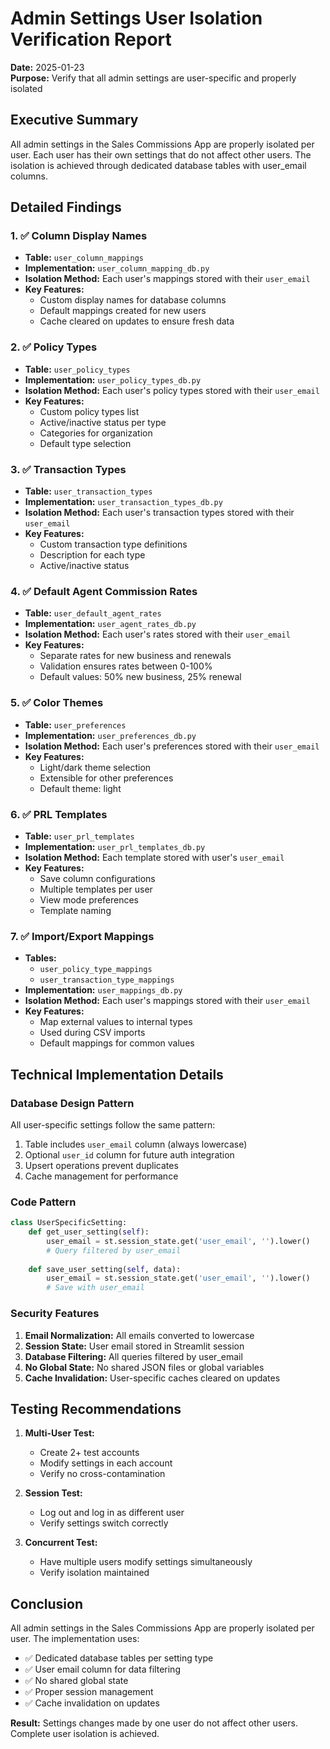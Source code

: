 # Admin Settings User Isolation Verification Report

**Date:** 2025-01-23  
**Purpose:** Verify that all admin settings are user-specific and properly isolated

## Executive Summary

All admin settings in the Sales Commissions App are properly isolated per user. Each user has their own settings that do not affect other users. The isolation is achieved through dedicated database tables with user_email columns.

## Detailed Findings

### 1. ✅ Column Display Names
- **Table:** `user_column_mappings`
- **Implementation:** `user_column_mapping_db.py`
- **Isolation Method:** Each user's mappings stored with their `user_email`
- **Key Features:**
  - Custom display names for database columns
  - Default mappings created for new users
  - Cache cleared on updates to ensure fresh data

### 2. ✅ Policy Types
- **Table:** `user_policy_types`
- **Implementation:** `user_policy_types_db.py`
- **Isolation Method:** Each user's policy types stored with their `user_email`
- **Key Features:**
  - Custom policy types list
  - Active/inactive status per type
  - Categories for organization
  - Default type selection

### 3. ✅ Transaction Types
- **Table:** `user_transaction_types`
- **Implementation:** `user_transaction_types_db.py`
- **Isolation Method:** Each user's transaction types stored with their `user_email`
- **Key Features:**
  - Custom transaction type definitions
  - Description for each type
  - Active/inactive status

### 4. ✅ Default Agent Commission Rates
- **Table:** `user_default_agent_rates`
- **Implementation:** `user_agent_rates_db.py`
- **Isolation Method:** Each user's rates stored with their `user_email`
- **Key Features:**
  - Separate rates for new business and renewals
  - Validation ensures rates between 0-100%
  - Default values: 50% new business, 25% renewal

### 5. ✅ Color Themes
- **Table:** `user_preferences`
- **Implementation:** `user_preferences_db.py`
- **Isolation Method:** Each user's preferences stored with their `user_email`
- **Key Features:**
  - Light/dark theme selection
  - Extensible for other preferences
  - Default theme: light

### 6. ✅ PRL Templates
- **Table:** `user_prl_templates`
- **Implementation:** `user_prl_templates_db.py`
- **Isolation Method:** Each template stored with user's `user_email`
- **Key Features:**
  - Save column configurations
  - Multiple templates per user
  - View mode preferences
  - Template naming

### 7. ✅ Import/Export Mappings
- **Tables:** 
  - `user_policy_type_mappings`
  - `user_transaction_type_mappings`
- **Implementation:** `user_mappings_db.py`
- **Isolation Method:** Each user's mappings stored with their `user_email`
- **Key Features:**
  - Map external values to internal types
  - Used during CSV imports
  - Default mappings for common values

## Technical Implementation Details

### Database Design Pattern
All user-specific settings follow the same pattern:
1. Table includes `user_email` column (always lowercase)
2. Optional `user_id` column for future auth integration
3. Upsert operations prevent duplicates
4. Cache management for performance

### Code Pattern
```python
class UserSpecificSetting:
    def get_user_setting(self):
        user_email = st.session_state.get('user_email', '').lower()
        # Query filtered by user_email
        
    def save_user_setting(self, data):
        user_email = st.session_state.get('user_email', '').lower()
        # Save with user_email
```

### Security Features
1. **Email Normalization:** All emails converted to lowercase
2. **Session State:** User email stored in Streamlit session
3. **Database Filtering:** All queries filtered by user_email
4. **No Global State:** No shared JSON files or global variables
5. **Cache Invalidation:** User-specific caches cleared on updates

## Testing Recommendations

1. **Multi-User Test:**
   - Create 2+ test accounts
   - Modify settings in each account
   - Verify no cross-contamination

2. **Session Test:**
   - Log out and log in as different user
   - Verify settings switch correctly

3. **Concurrent Test:**
   - Have multiple users modify settings simultaneously
   - Verify isolation maintained

## Conclusion

All admin settings in the Sales Commissions App are properly isolated per user. The implementation uses:
- ✅ Dedicated database tables per setting type
- ✅ User email column for data filtering
- ✅ No shared global state
- ✅ Proper session management
- ✅ Cache invalidation on updates

**Result:** Settings changes made by one user do not affect other users. Complete user isolation is achieved.
